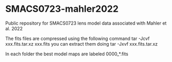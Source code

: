 # SMACS0723-mahler2022
Public repository for SMACS0723 lens model data associated with Mahler et al. 2022




The fits files are compressed using the following command
tar -Jcvf xxx.fits.tar.xz xxx.fits
you can extract them doing 
tar -Jxvf xxx.fits.tar.xz

In each folder the best model maps are labeled 0000_*.fits
